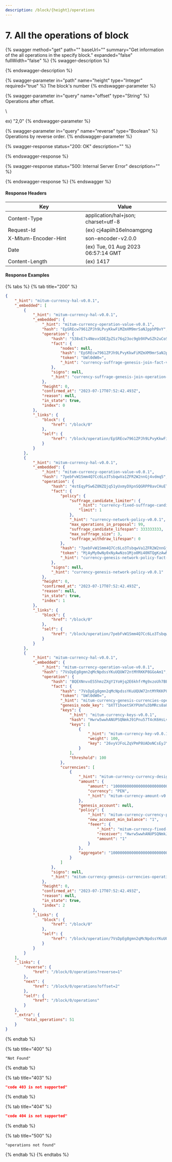 ```yaml
---
description: /block/{height}/operations
---
```


# 7. All the operations of block

{% swagger method="get" path="" baseUrl="" summary="Get information of the all operations in the specify block." expanded="false" fullWidth="false" %}
{% swagger-description %}

{% endswagger-description %}

{% swagger-parameter in="path" name="height" type="Integer" required="true" %}
The block's number
{% endswagger-parameter %}

{% swagger-parameter in="query" name="offset" type="String" %}
Operations after offset.

\


ex) "2,0"
{% endswagger-parameter %}

{% swagger-parameter in="query" name="reverse" type="Boolean" %}
Operations by reverse order.
{% endswagger-parameter %}

{% swagger-response status="200: OK" description="" %}

{% endswagger-response %}

{% swagger-response status="500: Internal Server Error" description="" %}

{% endswagger-response %}
{% endswagger %}



#### Response Headers

<table><thead><tr><th width="226">Key</th><th>Value</th></tr></thead><tbody><tr><td>Content-Type</td><td>application/hal+json; charset=utf-8</td></tr><tr><td>Request-Id</td><td>(ex) cj4apiih16elnoamgpng</td></tr><tr><td>X-Mitum-Encoder-Hint</td><td>son-encoder-v2.0.0</td></tr><tr><td>Date</td><td>(ex) Tue, 01 Aug 2023 06:57:14 GMT</td></tr><tr><td>Content-Length</td><td>(ex) 1417</td></tr></tbody></table>



#### Response Examples

{% tabs %}
{% tab title="200" %}
```json
{
    "_hint": "mitum-currency-hal-v0.0.1",
    "_embedded": [
        {
            "_hint": "mitum-currency-hal-v0.0.1",
            "_embedded": {
                "_hint": "mitum-currency-operation-value-v0.0.1",
                "hash": "EpSREcw7961ZPJh9LPvyKkwFiMZmXM9mrSaNJpphPBvY",
                "operation": {
                    "hash": "538xE7s4NevxSDEZpZSz76q23oc9gb9XPwSZh2uCoS7G",
                    "fact": {
                        "nodes": null,
                        "hash": "EpSREcw7961ZPJh9LPvyKkwFiMZmXM9mrSaNJpphPBvY",
                        "token": "bWl0dW0=",
                        "_hint": "currency-suffrage-genesis-join-fact-v0.0.1"
                    },
                    "signs": null,
                    "_hint": "currency-suffrage-genesis-join-operation-v0.0.1"
                },
                "height": 0,
                "confirmed_at": "2023-07-17T07:52:42.493Z",
                "reason": null,
                "in_state": true,
                "index": 0
            },
            "_links": {
                "block": {
                    "href": "/block/0"
                },
                "self": {
                    "href": "/block/operation/EpSREcw7961ZPJh9LPvyKkwFiMZmXM9mrSaNJpphPBvY"
                }
            }
        },
        {
            "_hint": "mitum-currency-hal-v0.0.1",
            "_embedded": {
                "_hint": "mitum-currency-operation-value-v0.0.1",
                "hash": "7pebFvW1Smm4Q7Cc6Lo3TsbqwVa1ZFR2W2nnGj4vdmq5",
                "operation": {
                    "hash": "4stEqyPSw6Z8NZQjq51yUxmyDXpnSQGRPP8avCHuETdM",
                    "fact": {
                        "policy": {
                            "suffrage_candidate_limiter": {
                                "_hint": "currency-fixed-suffrage-candidate-limiter-rule-v0.0.1",
                                "limit": 1
                            },
                            "_hint": "currency-network-policy-v0.0.1",
                            "max_operations_in_proposal": 99,
                            "suffrage_candidate_lifespan": 333333333,
                            "max_suffrage_size": 3,
                            "suffrage_withdraw_lifespan": 0
                        },
                        "hash": "7pebFvW1Smm4Q7Cc6Lo3TsbqwVa1ZFR2W2nnGj4vdmq5",
                        "token": "MjAyMy0wNy0xNyAwNzo1Mjo0Mi40NTQgKzAwMDAgVVRD",
                        "_hint": "currency-genesis-network-policy-fact-v0.0.1"
                    },
                    "signs": null,
                    "_hint": "currency-genesis-network-policy-v0.0.1"
                },
                "height": 0,
                "confirmed_at": "2023-07-17T07:52:42.493Z",
                "reason": null,
                "in_state": true,
                "index": 1
            },
            "_links": {
                "block": {
                    "href": "/block/0"
                },
                "self": {
                    "href": "/block/operation/7pebFvW1Smm4Q7Cc6Lo3TsbqwVa1ZFR2W2nnGj4vdmq5"
                }
            }
        },
        {
            "_hint": "mitum-currency-hal-v0.0.1",
            "_embedded": {
                "_hint": "mitum-currency-operation-value-v0.0.1",
                "hash": "7VsDpEg8gmn2qMcNpdssYKuUQUW72ntMYRKKP8GGoAm1",
                "operation": {
                    "hash": "BQEXNnvxES5hmzZXgY1YoHjq2E6khfrMg9xzoUh7BEmh",
                    "fact": {
                        "hash": "7VsDpEg8gmn2qMcNpdssYKuUQUW72ntMYRKKP8GGoAm1",
                        "token": "bWl0dW0=",
                        "_hint": "mitum-currency-genesis-currencies-operation-fact-v0.0.1",
                        "genesis_node_key": "bXTT1hoetSKYPUmfu3bMRcs8aU342MTTzhgeCQ1bTavBmpu",
                        "keys": {
                            "_hint": "mitum-currency-keys-v0.0.1",
                            "hash": "Hwrw5wwhANUPSQNmkJ91Pnu57T4cK6HsLvZXKTJbQbER",
                            "keys": [
                                {
                                    "_hint": "mitum-currency-key-v0.0.1",
                                    "weight": 100,
                                    "key": "26vyVJFoLZqVPmP8UADoNCsEyJYD4498vdy7uoiHgFKRUmpu"
                                }
                            ],
                            "threshold": 100
                        },
                        "currencies": [
                            {
                                "_hint": "mitum-currency-currency-design-v0.0.1",
                                "amount": {
                                    "amount": "100000000000000000000000000000000000000000",
                                    "currency": "PEN",
                                    "_hint": "mitum-currency-amount-v0.0.1"
                                },
                                "genesis_account": null,
                                "policy": {
                                    "_hint": "mitum-currency-currency-policy-v0.0.1",
                                    "new_account_min_balance": "1",
                                    "feeer": {
                                        "_hint": "mitum-currency-fixed-feeer-v0.0.1",
                                        "receiver": "Hwrw5wwhANUPSQNmkJ91Pnu57T4cK6HsLvZXKTJbQbERmca",
                                        "amount": "1"
                                    }
                                },
                                "aggregate": "100000000000000000000000000000000000000000"
                            }
                        ]
                    },
                    "signs": null,
                    "_hint": "mitum-currency-genesis-currencies-operation-v0.0.1"
                },
                "height": 0,
                "confirmed_at": "2023-07-17T07:52:42.493Z",
                "reason": null,
                "in_state": true,
                "index": 2
            },
            "_links": {
                "block": {
                    "href": "/block/0"
                },
                "self": {
                    "href": "/block/operation/7VsDpEg8gmn2qMcNpdssYKuUQUW72ntMYRKKP8GGoAm1"
                }
            }
        }
    ],
    "_links": {
        "reverse": {
            "href": "/block/0/operations?reverse=1"
        },
        "next": {
            "href": "/block/0/operations?offset=2"
        },
        "self": {
            "href": "/block/0/operations"
        }
    },
    "_extra": {
        "total_operations": 51
    }
}
```
{% endtab %}

{% tab title="400" %}
```
"Not Found"
```
{% endtab %}

{% tab title="403" %}
```json
"code 403 is not supported"
```
{% endtab %}

{% tab title="404" %}
```json
"code 404 is not supported"
```
{% endtab %}

{% tab title="500" %}
```
"operations not found"
```
{% endtab %}
{% endtabs %}

